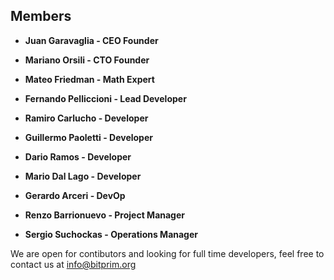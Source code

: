 ## Members

* **Juan Garavaglia - CEO Founder**

* **Mariano Orsili - CTO Founder**

* **Mateo Friedman - Math Expert**

* **Fernando Pelliccioni - Lead Developer**

* **Ramiro Carlucho - Developer**

* **Guillermo Paoletti - Developer**

* **Dario Ramos - Developer**

* **Mario Dal Lago - Developer**

* **Gerardo Arceri - DevOp**

* **Renzo Barrionuevo - Project Manager**

* **Sergio Suchockas - Operations Manager**

We are open for contibutors and looking for full time developers, feel free to contact us at info@bitprim.org


